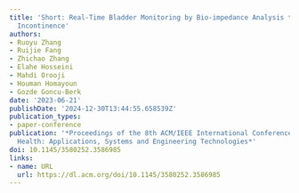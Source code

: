 ```yaml
---
title: 'Short: Real-Time Bladder Monitoring by Bio-impedance Analysis to Aid Urinary
  Incontinence'
authors:
- Ruoyu Zhang
- Ruijie Fang
- Zhichao Zhang
- Elahe Hosseini
- Mahdi Orooji
- Houman Homayoun
- Gozde Goncu-Berk
date: '2023-06-21'
publishDate: '2024-12-30T13:44:55.658539Z'
publication_types:
- paper-conference
publication: '*Proceedings of the 8th ACM/IEEE International Conference on Connected
  Health: Applications, Systems and Engineering Technologies*'
doi: 10.1145/3580252.3586985
links:
- name: URL
  url: https://dl.acm.org/doi/10.1145/3580252.3586985
---
```


